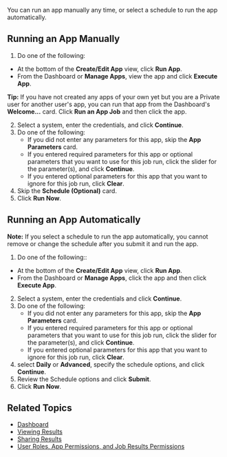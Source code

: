 You can run an app manually any time, or select a schedule to run the app automatically. 

## Running an App Manually

1. Do one of the following:
  *  At the bottom of the **Create/Edit App** view, click **Run App**.
  *  From the Dashboard or **Manage Apps**, view the app and click **Execute App**. 
  
  **Tip:** If you have not created any apps of your own yet but you are a Private user for another user's app, you can run that app from the Dashboard's **Welcome...** card. Click **Run an App Job** and then click the app.

2. Select a system, enter the credentials, and click **Continue**.
3. Do one of the following:
   * If you did not enter any parameters for this app, skip the **App Parameters** card.
   * If you entered required parameters for this app or optional parameters that you want to use for this job run, click the slider for the parameter(s), and click **Continue**.
   * If you entered optional parameters for this app that you want to ignore for this job run, click **Clear**.
5. Skip the **Schedule (Optional)** card.
6. Click **Run Now**.

## Running an App Automatically  

**Note:**  If you select a schedule to run the app automatically, you cannot remove or change the schedule after you submit it and run the app.

1. Do one of the following::
  *  At the bottom of the **Create/Edit App** view, click **Run App**.
  *  From the Dashboard or **Manage Apps**, click the app and then click **Execute App**. 
2. Select a system, enter the credentials and click **Continue**.
3. Do one of the following:
   * If you did not enter any parameters for this app, skip the **App Parameters** card.
   * If you entered required parameters for this app or optional parameters that you want to use for this job run, click the slider for the parameter(s), and click **Continue**.
   * If you entered optional parameters for this app that you want to ignore for this job run, click **Clear**.
4. select **Daily** or **Advanced**, specify the schedule options, and click **Continue**.
5. Review the Schedule options and click **Submit**.
6. Click **Run Now**.

## Related Topics

* [Dashboard](overview.md)
* [Viewing Results](viewing-results.md)
* [Sharing Results](sharing-results.md)
* [User Roles, App Permissions, and Job Results Permissions](app-permission-user-role.md)
